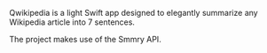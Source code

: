 Qwikipedia is a light Swift app designed to elegantly summarize any Wikipedia article into 7 sentences.

The project makes use of the Smmry API.
